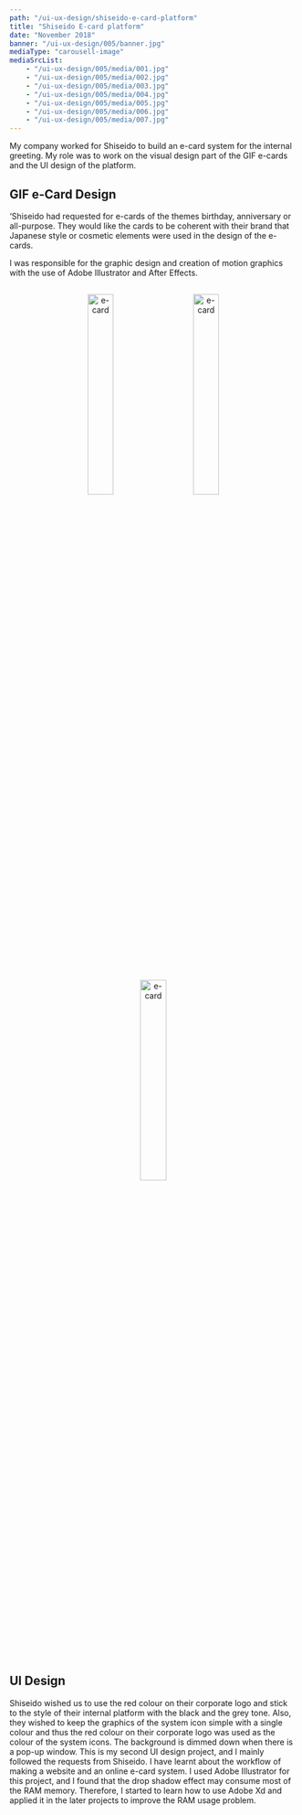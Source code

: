 ```yaml
---
path: "/ui-ux-design/shiseido-e-card-platform"
title: "Shiseido E-card platform"
date: "November 2018"
banner: "/ui-ux-design/005/banner.jpg"
mediaType: "carousell-image"
mediaSrcList:
    - "/ui-ux-design/005/media/001.jpg"
    - "/ui-ux-design/005/media/002.jpg"
    - "/ui-ux-design/005/media/003.jpg"
    - "/ui-ux-design/005/media/004.jpg"
    - "/ui-ux-design/005/media/005.jpg"
    - "/ui-ux-design/005/media/006.jpg"
    - "/ui-ux-design/005/media/007.jpg"
---
```


My company worked for Shiseido to build an e-card system for the internal greeting. My role was to work on the visual design part of the GIF e-cards and the UI design of the platform.


## GIF e-Card Design

‘Shiseido had requested for e-cards of the themes birthday, anniversary or all-purpose. They would like the cards to be coherent with their brand that Japanese style or cosmetic elements were used in the design of the e-cards.

I was responsible for the graphic design and creation of motion graphics with the use of Adobe Illustrator and After Effects.

<div style="margin:0px auto; text-align:center;">
    <img style="padding: 15px;" src="/ui-ux-design/005/media/ecard.gif" alt="e-card" width="30%">
    <img style="padding: 15px;" src="/ui-ux-design/005/media/ecard.gif" alt="e-card" width="30%">
    <img style="padding: 15px;" src="/ui-ux-design/005/media/ecard.gif" alt="e-card" width="30%">
</div>

## UI Design

Shiseido wished us to use the red colour on their corporate logo and stick to the style of their internal platform with the black and the grey tone. Also, they wished to keep the graphics of the system icon simple with a single colour and thus the red colour on their corporate logo was used as the colour of the system icons. The background is dimmed down when there is a pop-up window. This is my second UI design project, and I mainly followed the requests from Shiseido. I have learnt about the workflow of making a website and an online e-card system. I used Adobe Illustrator for this project, and I found that the drop shadow effect may consume most of the RAM memory. Therefore, I started to learn how to use Adobe Xd and applied it in the later projects to improve the RAM usage problem.
